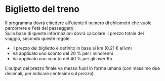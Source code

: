 <h1>Biglietto del treno</h1>

<p>Il programma dovrà chiedere all'utente il numero di chilometri che vuole percorrere e l'età del passeggero.<br>
Sulla base di queste informazioni dovrà calcolare il prezzo totale del viaggio, secondo queste regole:</p>

<ul>
<li>Il prezzo del biglietto è definito in base ai km (0.21 € al km)</li>
<li>Va applicato uno sconto del 20 % per i minorenni</li>
<li>Va applicato uno sconto del 40 % per gli over 65.</li>
</ul>

<p>L'output del prezzo finale va messo fuori in forma umana (con massimo due decimali, per indicare centesimi sul prezzo).</p>
